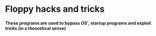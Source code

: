 # Floppy hacks and tricks
#### These programs are used to bypass OS', startup programs and exploit tricks (in a theoretical sense)
